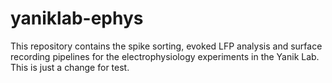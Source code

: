 # yaniklab-ephys

This repository contains the spike sorting, evoked LFP analysis and surface recording pipelines for the electrophysiology experiments in the Yanik Lab. This is just a change for test.
